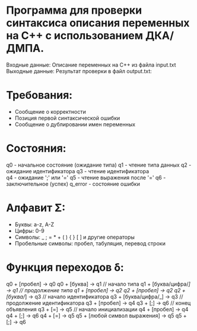 # Программа для проверки синтаксиса описания переменных на C++ с использованием ДКА/ДМПА.

Входные данные: Описание переменных на C++ из файла input.txt
Выходные данные: Результат проверки в файл output.txt:

# Требования:
- Сообщение о корректности
- Позиция первой синтаксической ошибки
- Сообщение о дублировании имен переменных

# Состояния:
q0 - начальное состояние (ожидание типа)
q1 - чтение типа данных
q2 - ожидание идентификатора
q3 - чтение идентификатора  
q4 - ожидание ';' или '='
q5 - чтение выражения после '='
q6 - заключительное (успех)
q_error - состояние ошибки

# Алфавит Σ:
- Буквы: a-z, A-Z
- Цифры: 0-9
- Символы: _ ; = * + ( ) { } [ ] и другие операторы
- Пробельные символы: пробел, табуляция, перевод строки

# Функция переходов δ:
q0 + [пробел] → q0
q0 + [буква] → q1  // начало типа
q1 + [буква/цифра/_] → q1  // продолжение типа
q1 + [пробел] → q2
q2 + [пробел] → q2
q2 + [буква/_] → q3  // начало идентификатора
q3 + [буква/цифра/_] → q3  // продолжение идентификатора
q3 + [пробел] → q4
q3 + [;] → q6  // конец объявления
q3 + [=] → q5  // начало инициализации
q4 + [пробел] → q4
q4 + [;] → q6
q4 + [=] → q5
q5 + [любой символ выражения] → q5
q5 + [;] → q6

